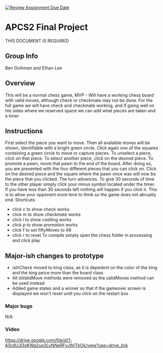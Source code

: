 [![Review Assignment Due Date](https://classroom.github.com/assets/deadline-readme-button-24ddc0f5d75046c5622901739e7c5dd533143b0c8e959d652212380cedb1ea36.svg)](https://classroom.github.com/a/syDSSnTt)
# APCS2 Final Project
THIS DOCUMENT IS REQUIRED
## Group Info
Ben Goihman and Ethan Lee
## Overview
This will be a normal chess game, MVP - Will have a working chess board with valid moves, although check or checkmate may not be done. For the full game we will have check and checkmate working, and if going well on hte sides where we reserved space we can add what pieces are taken and a timer
## Instructions
First select the piece you want to move. Then all avalaible moves will be shown, identifiable with a bright green circle.
Click again one of the squares containing a green circle to move or capture pieces.
To unselect a piece, click on that piece.
To select another piece, click on the desired piece.
To promote a pawn, move that pawn to the end of the board. After doing so, you are presented with the four different pieces that you can click on. Click on the desired piece and the square where the pawn once was will now be the piece that you clicked. The turn advances.
To give 30 seconds of time to the other player simply click your minus symbol located under the timer. If you have less than 30 seconds left nothing will happen if you click it. This is to allow your opponent more time to think so the game does not abruptly end.
Shortcuts:
- click c to show check works
- click m to show checkmate works
- click l to show castling works
- click p to show promotion works
- click f to set fiftyMoves to 48
- click r to reset
To compile simply open the chess folder in processing and click play
## Major-ish changes to prototype
- isInCheck moved to king class, as it is depedent on the color of the king and the king peice more than the board class
- All isValidMove methods were removed as the validMoves method can be used instead
- Added game states and a winner so that if the gameover screen is displayed we won't reset until you click on the restart box
### Major bugs
N/A
### Video
https://drive.google.com/file/d/1-ASrdUJl3oKWa2uq3LyNNeRFyJWiTkOk/view?usp=drive_link
